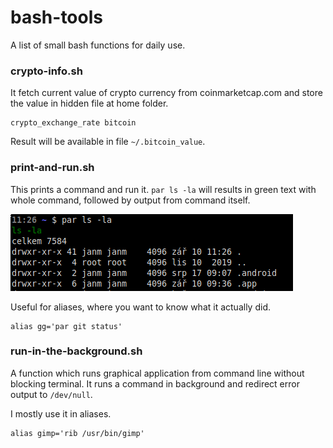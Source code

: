 # bash-tools
A list of small bash functions for daily use.

### crypto-info.sh
It fetch current value of crypto currency from coinmarketcap.com and
store the value in hidden file at home folder.

```
crypto_exchange_rate bitcoin
```
Result will be available in file `~/.bitcoin_value`.

### print-and-run.sh
This prints a command and run it. `par ls -la` will results in green text with whole command,
followed by output from command itself.

![par example](https://github.com/machaj/bash-tools/blob/master/docs/par-2020-09-10.png?raw=true "par example")


Useful for aliases, where you want to know what it actually did.

```
alias gg='par git status'
```

### run-in-the-background.sh
A function which runs graphical application from command line without blocking terminal.
It runs a command in background and redirect error output to `/dev/null`.

I mostly use it in aliases. 

```
alias gimp='rib /usr/bin/gimp'
```


